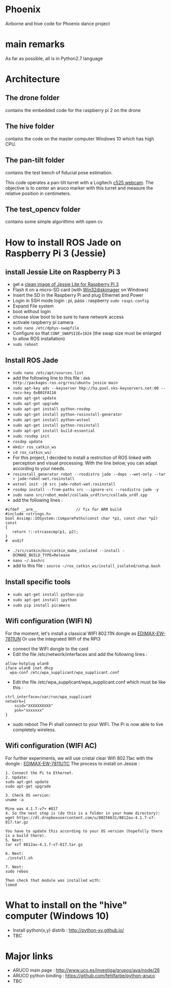 # Phoenix
Airborne and hive code for Phoenix dance project

# main remarks
As far as possible, all is in Python2.7 language

# Architecture
## The drone folder
contains the embedded code for the raspberry pi 2 on the drone

## The hive folder
contains the code on the master computer Windows 10 which has high CPU.

## The pan-tilt folder
contains the test bench of fiducial pose estimation.

This code operates a pan-tilt turret with a Logitech [c525 webcam](http://www.logitech.fr/fr-fr/product/hd-webcam-c525). The objective is to center an aruco marker with this turret and measure the relative position in centimeters.

## The test_opencv folder
contains some simple algorithms with open cv

# How to install ROS Jade on Raspberry Pi 3 (Jessie)
## install Jessie Lite on Raspberry Pi 3
- get a [clean image of Jessie Lite for Raspberry Pi 3](https://downloads.raspberrypi.org/raspbian_lite_latest)
- Flash it on a micro-SD card (with [Win32diskimager](https://sourceforge.net/projects/win32diskimager/) on Windows)
- Insert the SD in the Raspberry Pi and plug Ethernet and Power
- Login in SSH mode login : pi, pass : raspberry
```sudo raspi-config```
- Expand File system
- boot without login
- choose slow boot to be sure to have network access
- activate raspberry pi camera
- ```sudo nano /etc/dphys-swapfile```
- Configure so that ```CONF_SWAPSIZE=1024``` (the swap size must be enlarged to allow ROS installation)
- ```sudo reboot```

## Install ROS Jade
- ```sudo nano /etc/apt/sources.list```
- add the following line to this file : ```deb http://packages.ros.org/ros/ubuntu jessie main```
- ```sudo apt-key adv --keyserver hkp://ha.pool.sks-keyservers.net:80 --recv-key 0xB01FA116```
- ```sudo apt-get update```
- ```sudo apt-get upgrade```
- ```sudo apt-get install python-rosdep```
- ```sudo apt-get install python-rosinstall-generator```
- ```sudo apt-get install python-wstool```
- ```sudo apt-get install python-rosinstall```
- ```sudo apt-get install build-essential```
- ```sudo rosdep init```
- ```rosdep update```
- ```mkdir ros_catkin_ws```
- ```cd ros_catkin_ws/```
- For this project, I decided to install a restriction of ROS linked with perception and visual processing. With the line below, you can adapt according to your needs.
- ```rosinstall_generator robot --rosdistro jade --deps --wet-only --tar > jade-robot-wet.rosinstall```
- ```wstool init -j8 src jade-robot-wet.rosinstall```
- ```rosdep install --from-paths src --ignore-src --rosdistro jade -y```
- ```sudo nano src/robot_model/collada_urdf/src/collada_urdf.cpp```
- add the following lines :

```
#ifdef __arm__                 // fix for ARM build
#include <strings.h>
bool Assimp::IOSystem::ComparePaths(const char *p1, const char *p2) const
{
   return !::strcasecmp(p1, p2);
}
#  endif
```
- ```./src/catkin/bin/catkin_make_isolated --install -DCMAKE_BUILD_TYPE=Release```
- ```nano ~/.bashrc```
- add to this file : ```source ~/ros_catkin_ws/install_isolated/setup.bash```

## Install specific tools
- ```sudo apt-get install python-pip```
- ```sudo apt-get install ipython```
- ```sudo pip install picamera```

## Wifi configuration (WIFI N)
For the moment, let's install a classical WIFI 802.11N dongle as [EDIMAX-EW-7811UN](https://www.amazon.fr/Edimax-EW-7811UN-Nano-Adaptateur-sans/dp/B003MTTJOY) Or use the integrated Wifi of the RPI3
- connect the WIFI dongle to the card
- Edit the file /etc/network/interfaces and add the following lines :
```
allow-hotplug wlan0
iface wlan0 inet dhcp
  wpa-conf /etc/wpa_supplicant/wpa_supplicant.conf
```
- Edit the file /etc/wpa_supplicant/wpa_supplicant.conf which must be like this :
```
ctrl_interface=/var/run/wpa_supplicant
network={
    ssid="XXXXXXXXXX"
    psk="xxxxxxx"
}
```
- sudo reboot
The Pi shall connect to your WIFI. The Pi is now able to live completely wireless.

## Wifi configuration (WIFI AC)
For further experiments, we will use cristal clear Wifi 802.11ac with the dongle :
[EDIMAX-EW-7811UTC](https://www.amazon.fr/Edimax-EW-7811UTC-Adaptateur-Wi-Fi-Noir/dp/B00GMY40T0/ref=sr_1_5?s=computers&ie=UTF8&qid=1464621556&sr=1-5)
The process to install on Jessie : 
```
1. Connect the Pi to Ethernet.
2. Update:
sudo apt-get update
sudo apt-get upgrade

3. Check OS version:
uname -a

Mine was 4.1.7-v7+ #817
4. So the next step is (do this is a folder in your home directory):
wget https://dl.dropboxusercontent.com/u/80256631/8812au-4.1.7-v7-817.tar.gz

You have to update this according to your OS version (hopefully there is a build there).
5. Next:
tar xzf 8812au-4.1.7-v7-817.tar.gz

6. Next:
./install.sh

7. Next:
sudo reboo

Then check that module was installed with:
lsmod
```

# What to install on the "hive" computer (Windows 10)
- Install python(x,y) distrib : http://python-xy.github.io/
- TBC

# Major links
- ARUCO main page : http://www.uco.es/investiga/grupos/ava/node/26
- ARUCO python binding : https://github.com/fehlfarbe/python-aruco
- TBC
